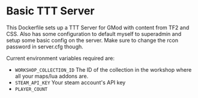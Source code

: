 # Basic TTT Server
This Dockerfile sets up a TTT Server for GMod with content from TF2 and CSS. Also has some configuration to default myself to superadmin and setup some basic config on the server. Make sure to change the rcon password in server.cfg though.

Current environment variables required are:
- `WORKSHOP_COLLECTION_ID` The ID of the collection in the workshop where all your maps/lua addons are.
- `STEAM_API_KEY` Your steam account's API key
- `PLAYER_COUNT`
